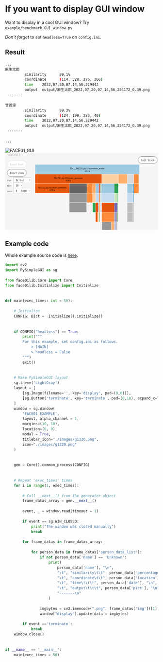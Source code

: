 # If you want to display GUI window
Want to display in a cool GUI window?
Try `example/benchmark_GUI_window.py`.

*Don't forget* to set `headless=True` on `config.ini`.

## Result
```bash
...
麻生太郎 
         similarity      99.1% 
         coordinate      (114, 528, 276, 366) 
         time    2022,07,20,07,14,56,229442 
         output  output/麻生太郎_2022,07,20,07,14,56,254172_0.39.png 
 -------

菅義偉 
         similarity      99.3% 
         coordinate      (124, 199, 283, 40) 
         time    2022,07,20,07,14,56,229442 
         output  output/麻生太郎_2022,07,20,07,14,56,254172_0.39.png 
 -------

...

```
![FACE01_GUI](https://user-images.githubusercontent.com/93259837/180339656-7ef7baea-480f-4d78-b29b-e8e12bc85189.gif)
![](https://raw.githubusercontent.com/yKesamaru/FACE01_SAMPLE/master/img/PASTE_IMAGE_2022-07-24-19-43-44.png)

## Example code
Whole example source code is [here](../example/benchmark_GUI_window.py).

```python
import cv2
import PySimpleGUI as sg

from face01lib.Core import Core
from face01lib.Initialize import Initialize


def main(exec_times: int = 50):

    # Initialize
    CONFIG: Dict =  Initialize().initialize()


    if CONFIG["headless"] == True:
        print("""
        For this example, set config.ini as follows.
            > [MAIN] 
            > headless = False
        """)
        exit()


    # Make PySimpleGUI layout
    sg.theme('LightGray')
    layout = [
        [sg.Image(filename='', key='display', pad=(0,0))],
        [sg.Button('terminate', key='terminate', pad=(0,10), expand_x=True)]
    ]
    window = sg.Window(
        'FACE01 EXAMPLE',
        layout, alpha_channel = 1,
        margins=(10, 10),
        location=(0, 0),
        modal = True,
        titlebar_icon="./images/g1320.png",
        icon="./images/g1320.png"
    )


    gen = Core().common_process(CONFIG)
    

    # Repeat 'exec_times' times
    for i in range(1, exec_times):

        # Call __next__() from the generator object
        frame_datas_array = gen.__next__()

        event, _ = window.read(timeout = 1)

        if event == sg.WIN_CLOSED:
            print("The window was closed manually")
            break

        for frame_datas in frame_datas_array:
            
            for person_data in frame_datas['person_data_list']:
                if not person_data['name'] == 'Unknown':
                    print(
                        person_data['name'], "\n",
                        "\t", "similarity\t\t", person_data['percentage_and_symbol'], "\n",
                        "\t", "coordinate\t\t", person_data['location'], "\n",
                        "\t", "time\t\t\t", person_data['date'], "\n",
                        "\t", "output\t\t\t", person_data['pict'], "\n",
                        "-------\n"
                    )
            
                imgbytes = cv2.imencode(".png", frame_datas['img'])[1].tobytes()
                window["display"].update(data = imgbytes)
            
        if event =='terminate':
            break
    window.close()


if __name__ == '__main__':
    main(exec_times = 50)
```
